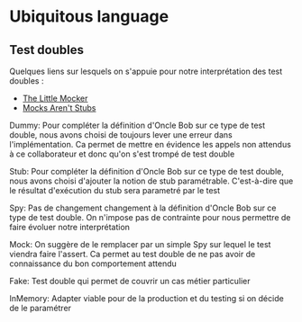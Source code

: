 # Ubiquitous language

## Test doubles

Quelques liens sur lesquels on s'appuie pour notre interprétation des test doubles :
- [The Little Mocker](https://blog.cleancoder.com/uncle-bob/2014/05/14/TheLittleMocker.html)
- [Mocks Aren't Stubs](https://martinfowler.com/articles/mocksArentStubs.html)

Dummy: Pour compléter la définition d'Oncle Bob sur ce type de test double, nous avons choisi de toujours lever une erreur dans l'implémentation. Ca permet de mettre en évidence les appels non attendus à ce collaborateur et donc qu'on s'est trompé de test double

Stub: Pour compléter la définition d'Oncle Bob sur ce type de test double, nous avons choisi d'ajouter la notion de stub paramétrable. C'est-à-dire que le résultat d'exécution du stub sera parametré par le test

Spy: Pas de changement changement à la définition d'Oncle Bob sur ce type de test double. On n'impose pas de contrainte pour nous permettre de faire évoluer notre interprétation

Mock: On suggère de le remplacer par un simple Spy sur lequel le test viendra faire l'assert. Ca permet au test double de ne pas avoir de connaissance du bon comportement attendu

Fake: Test double qui permet de couvrir un cas métier particulier

InMemory: Adapter viable pour de la production et du testing si on décide de le paramétrer